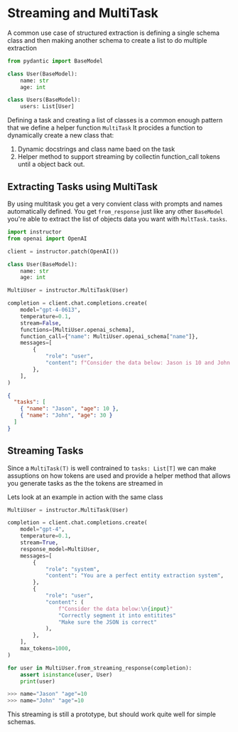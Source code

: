 # Streaming and MultiTask

A common use case of structured extraction is defining a single schema class and then making another schema to create a list to do multiple extraction

```python
from pydantic import BaseModel

class User(BaseModel):
    name: str
    age: int

class Users(BaseModel):
    users: List[User]
```

Defining a task and creating a list of classes is a common enough pattern that we define a helper function `MultiTask` It procides a function to dynamically create a new class that:

1. Dynamic docstrings and class name baed on the task
2. Helper method to support streaming by collectin function_call tokens until a object back out.

## Extracting Tasks using MultiTask

By using multitask you get a very convient class with prompts and names automatically defined. You get `from_response` just like any other `BaseModel` you're able to extract the list of objects data you want with `MultTask.tasks`.

```python
import instructor
from openai import OpenAI

client = instructor.patch(OpenAI())

class User(BaseModel):
    name: str
    age: int

MultiUser = instructor.MultiTask(User)

completion = client.chat.completions.create(
    model="gpt-4-0613",
    temperature=0.1,
    stream=False,
    functions=[MultiUser.openai_schema],
    function_call={"name": MultiUser.openai_schema["name"]},
    messages=[
        {
            "role": "user",
            "content": f"Consider the data below: Jason is 10 and John is 30",
        },
    ],
)
```

```json
{
  "tasks": [
    { "name": "Jason", "age": 10 },
    { "name": "John", "age": 30 }
  ]
}
```

## Streaming Tasks

Since a `MultiTask(T)` is well contrained to `tasks: List[T]` we can make assuptions on how tokens are used and provide a helper method that allows you generate tasks as the the tokens are streamed in

Lets look at an example in action with the same class

```python hl_lines="6 26"
MultiUser = instructor.MultiTask(User)

completion = client.chat.completions.create(
    model="gpt-4",
    temperature=0.1,
    stream=True,
    response_model=MultiUser,
    messages=[
        {
            "role": "system",
            "content": "You are a perfect entity extraction system",
        },
        {
            "role": "user",
            "content": (
                f"Consider the data below:\n{input}"
                "Correctly segment it into entitites"
                "Make sure the JSON is correct"
            ),
        },
    ],
    max_tokens=1000,
)

for user in MultiUser.from_streaming_response(completion):
    assert isinstance(user, User)
    print(user)

>>> name="Jason" "age"=10
>>> name="John" "age"=10
```

This streaming is still a prototype, but should work quite well for simple schemas.
